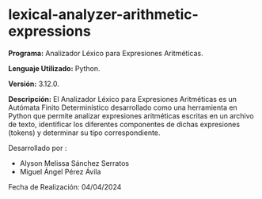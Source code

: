 # lexical-analyzer-arithmetic-expressions
**Programa:** Analizador Léxico para Expresiones Aritméticas.

**Lenguaje Utilizado:** Python.

**Versión:** 3.12.0.

**Descripción:** El Analizador Léxico para Expresiones Aritméticas es un Autómata Finito Determinístico desarrollado como una herramienta en Python que permite analizar expresiones aritméticas escritas en un archivo de texto, identificar los diferentes componentes de dichas expresiones (tokens) y determinar su tipo correspondiente.


  Desarrollado por :
  - Alyson Melissa Sánchez Serratos
  - Miguel Ángel Pérez Ávila

Fecha de Realización: 04/04/2024
